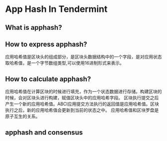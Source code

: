 # App Hash In Tendermint

## What is apphash?

## How to express apphash?
应用哈希值是区块头的组成部分，是区块头数据结构中的一个字段，是对应用状态取哈希值，是一个字节数组类型,可以使用16进制形式来表示。

## How to calculate apphash?
应用哈希值在计算区块的时候进行填充，作为一个状态数据进行存储。构建区块的时候，会对区块头进行构建，赋值区块头中的应用哈希字段。
区块执行提交之后产生一个新的应用哈希值。ABCI应用提交方法执行的返回值是应用哈希值。区块执行之后，新的应用哈希值会更新到当前的状态之中。
应用哈希值和区块罗盘是原子互生的关系。

## apphash and consensus